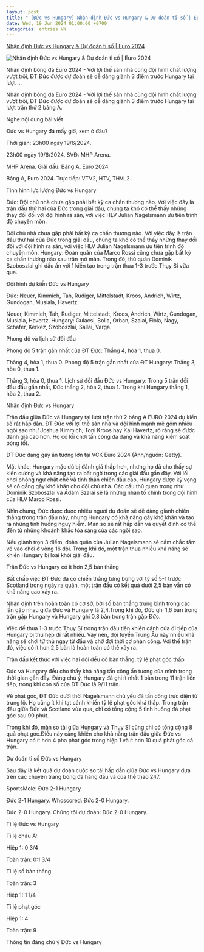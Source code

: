 ```yaml
---
layout: post
title: " [Đức vs Hungary] Nhận định Đức vs Hungary & Dự đoán tỉ số | Euro 2024"
date: Wed, 19 Jun 2024 01:00:00 +0700
categories: entries VN
---
```

[Nhận định Đức vs Hungary & Dự đoán tỉ số | Euro 2024](https://thethao247.vn/426-nhan-dinh-duc-vs-hungary-19-06-2024-d331831.html)

![Nhận định Đức vs Hungary & Dự đoán tỉ số | Euro 2024](https://cdn-img.thethao247.vn/storage/files/camhm/social-thumb/2024/06/17/666fe5d2c2c7d.jpg)

Nhận định bóng đá Euro 2024 - Với lợi thế sân nhà cùng đội hình chất lượng vượt trội, ĐT Đức được dự đoán sẽ dễ dàng giành 3 điểm trước Hungary tại lượt ...

Nhận định bóng đá Euro 2024 - Với lợi thế sân nhà cùng đội hình chất lượng vượt trội, ĐT Đức được dự đoán sẽ dễ dàng giành 3 điểm trước Hungary tại lượt trận thứ 2 bảng A.

Nghe nội dung bài viết

Đức vs Hungary đá mấy giờ, xem ở đâu?

Thời gian: 23h00 ngày 19/6/2024.

23h00 ngày 19/6/2024. SVĐ: MHP Arena.

MHP Arena. Giải đấu: Bảng A, Euro 2024.

Bảng A, Euro 2024. Trực tiếp: VTV2, HTV, THVL2 .

Tình hình lực lượng Đức vs Hungary

Đức: Đội chủ nhà chưa gặp phải bất kỳ ca chấn thương nào. Với việc đây là trận đấu thứ hai của Đức trong giải đấu, chúng ta khó có thể thấy những thay đổi đối với đội hình ra sân, với việc HLV Julian Nagelsmann ưu tiên trình độ chuyên môn.

Đội chủ nhà chưa gặp phải bất kỳ ca chấn thương nào. Với việc đây là trận đấu thứ hai của Đức trong giải đấu, chúng ta khó có thể thấy những thay đổi đối với đội hình ra sân, với việc HLV Julian Nagelsmann ưu tiên trình độ chuyên môn. Hungary: Đoàn quân của Marco Rossi cũng chưa gặp bất kỳ ca chấn thương nào sau trận mở màn. Trong đó, thủ quân Dominik Szoboszlai ghi dấu ấn với 1 kiến tạo trong trận thua 1-3 trước Thụy Sĩ vừa qua.

Đội hình dự kiến Đức vs Hungary

Đức: Neuer, Kimmich, Tah, Rudiger, Mittelstadt, Kroos, Andrich, Wirtz, Gundogan, Musiala, Havertz.

Neuer, Kimmich, Tah, Rudiger, Mittelstadt, Kroos, Andrich, Wirtz, Gundogan, Musiala, Havertz. Hungary: Gulacsi, Bolla, Orban, Szalai, Fiola, Nagy, Schafer, Kerkez, Szoboszlai, Sallai, Varga.

Phong độ và lịch sử đối đầu

Phong độ 5 trận gần nhất của ĐT Đức: Thắng 4, hòa 1, thua 0.

Thắng 4, hòa 1, thua 0. Phong độ 5 trận gần nhất của ĐT Hungary: Thắng 3, hòa 0, thua 1.

Thắng 3, hòa 0, thua 1. Lịch sử đối đầu Đức vs Hungary: Trong 5 trận đối đầu đấu gần nhất, Đức thắng 2, hòa 2, thua 1. Trong khi Hungary thắng 1, hòa 2, thua 2.

Nhận định Đức vs Hungary

Trận đấu giữa Đức và Hungary tại lượt trận thứ 2 bảng A EURO 2024 dự kiến sẽ rất hấp dẫn. ĐT Đức với lợi thế sân nhà và đội hình mạnh mẽ gồm nhiều ngôi sao như Joshua Kimmich, Toni Kroos hay Kai Havertz, rõ ràng sẽ được đánh giá cao hơn. Họ có lối chơi tấn công đa dạng và khả năng kiểm soát bóng tốt.

ĐT Đức đang gây ấn tượng lớn tại VCK Euro 2024 (Ảnh/nguồn: Getty).

Mặt khác, Hungary mặc dù bị đánh giá thấp hơn, nhưng họ đã cho thấy sự kiên cường và khả năng tạo ra bất ngờ trong các giải đấu gần đây. Với lối chơi phòng ngự chặt chẽ và tinh thần chiến đấu cao, Hungary được kỳ vọng sẽ cố gắng gây khó khăn cho đội chủ nhà. Các cầu thủ quan trọng như Dominik Szoboszlai và Ádám Szalai sẽ là những nhân tố chính trong đội hình của HLV Marco Rossi.

Nhìn chung, Đức được được nhiều người dự đoán sẽ dễ dàng giành chiến thắng trong trận đấu này, nhưng Hungary có khả năng gây khó khăn và tạo ra những tình huống nguy hiểm. Màn so sẽ rất hấp dẫn và quyết định có thể đến từ những khoảnh khắc tỏa sáng của các ngôi sao.

Nếu giành trọn 3 điểm, đoàn quân của Julian Nagelsmann sẽ cầm chắc tấm vé vào chơi ở vòng 16 đội. Trong khi đó, một trận thua nhiều khả năng sẽ khiến Hungary bị loại khỏi giải đấu.

Trận Đức vs Hungary có ít hơn 2,5 bàn thắng

Bất chấp việc ĐT Đức đã có chiến thắng tưng bừng với tỷ số 5-1 trước Scotland trong ngày ra quân, một trận đấu có kết quả dưới 2,5 bàn vẫn có khả năng cao xảy ra.

Nhận định trên hoàn toàn có cơ sở, bởi số bàn thắng trung bình trong các lần gặp nhau giữa Đức và Hungary là 2,4.Trong khi đó, Đức ghi 1,6 bàn trong trận gặp Hungary và Hungary ghi 0,8 bàn trong trận gặp Đức.

Việc để thua 1-3 trước Thụy Sĩ trong trận đầu tiên khiến cánh cửa đi tiếp của Hungary bị thu hẹp đi rất nhiều. Vậy nên, đội tuyển Trung Âu này nhiều khả năng sẽ chơi tử thủ ngay từ đầu và chờ đợi thời cơ phản công. Với thế trận đó, việc có ít hơn 2,5 bàn là hoàn toàn có thể xảy ra.

Trận đấu kết thúc với việc hai đội đều có bàn thắng, tỷ lệ phạt góc thấp

Đức và Hungary đều cho thấy khả năng tấn công ấn tượng của mình trong thời gian gần đây. Đáng chú ý, Hungary đã ghi ít nhất 1 bàn trong 11 trận liên tiếp, trong khi con số của ĐT Đức là 9/11 trận.

Về phạt góc, ĐT Đức dưới thời Nagelsmann chủ yếu đá tấn công trực diện từ trung lộ. Họ cũng ít khi tạt cánh khiến tỷ lệ phạt góc khá thấp. Trong trận đấu giữa Đức và Scotland vừa qua, chỉ có tổng cộng 5 tình huống đá phạt góc sau 90 phút.

Trong khi đó, màn so tài giữa Hungary và Thụy Sĩ cũng chỉ có tổng cộng 8 quả phạt góc.Điều này càng khiến cho khả năng trận đấu giữa Đức vs Hungary có ít hơn 4 pha phạt góc trong hiệp 1 và ít hơn 10 quả phát góc cả trận.

Dự đoán tỉ số Đức vs Hungary

Sau đây là kết quả dự đoán cuộc so tài hấp dẫn giữa Đức vs Hungary dựa trên các chuyên trang bóng đá hàng đầu và của thể thao 247.

SportsMole: Đức 2-1 Hungary.

Đức 2-1 Hungary. Whoscored: Đức 2-0 Hungary.

Đức 2-0 Hungary. Chúng tôi dự đoán: Đức 2-0 Hungary.

Tỉ lệ Đức vs Hungary

Tỉ lệ châu Á:

Hiệp 1: 0 3/4

Toàn trận: 0:1 3/4

Tỉ lệ số bàn thắng

Toàn trận: 3

Hiệp 1: 1 1/4

Tỉ lệ phạt góc

Hiệp 1: 4

Toàn trận: 9

Thông tin đáng chú ý Đức vs Hungary

